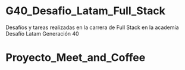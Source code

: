 # G40_Desafio_Latam_Full_Stack
Desafíos y tareas realizadas en la carrera de Full Stack en la academía Desafío Latam Generación 40
# Proyecto_Meet_and_Coffee
